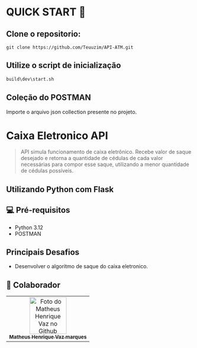 # QUICK START 🚀

## Clone o repositorio:

```
git clone https://github.com/Teuuzim/API-ATM.git
```

## Utilize o script de inicialização

```sh
build\dev\start.sh
```

## Coleção do POSTMAN

Importe o arquivo json collection presente no projeto.

# Caixa Eletronico API

> API simula funcionamento de caixa eletrônico. Recebe valor de saque desejado e retorna a quantidade de cédulas de cada valor necessárias para compor esse saque, utilizando a menor quantidade de cédulas possíveis.

## Utilizando Python com Flask

## 💻 Pré-requisitos

- Python 3.12
- POSTMAN

## Principais Desafios

- Desenvolver o algoritmo de saque do caixa eletronico.

## 🤝 Colaborador

<table>
  <tr>
    <td align="center">
      <a href="https://github.com/Teuuzim" title="Github do Matheus Henrique Vaz">
        <img src="https://avatars.githubusercontent.com/u/106777198?v=4" width="100px;" alt="Foto do Matheus Henrique Vaz no Github"/><br>
        <sub>
          <b>Matheus Henrique Vaz marques</b>
        </sub>
      </a>
    </td>
  </tr>
</table>

